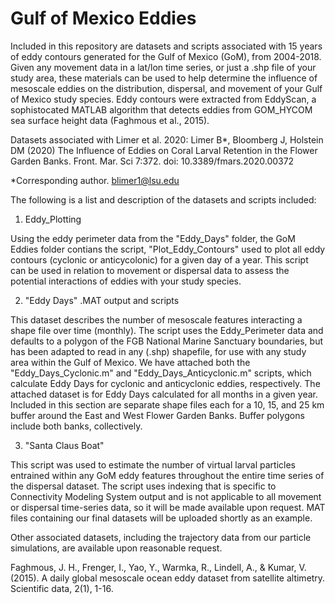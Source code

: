 # Gulf of Mexico Eddies

Included in this repository are datasets and scripts associated with 15 years of eddy contours generated for the Gulf of Mexico (GoM), from 2004-2018. Given any movement data in a lat/lon time series, or just a .shp file of your study area, these materials can be used to help determine the influence of mesoscale eddies on the distribution, dispersal, and movement of your Gulf of Mexico study species. Eddy contours were extracted from EddyScan, a sophistocated MATLAB algorithm that detects eddies from GOM_HYCOM sea surface height data (Faghmous et al., 2015). 

Datasets associated with Limer et al. 2020:
Limer B*, Bloomberg J, Holstein DM (2020) The Influence of Eddies on Coral Larval Retention in the Flower Garden Banks. Front. Mar. Sci 7:372. doi: 10.3389/fmars.2020.00372

*Corresponding author. blimer1@lsu.edu

The following is a list and description of the datasets and scripts included:

1) Eddy_Plotting

Using the eddy perimeter data from the "Eddy_Days" folder, the GoM Eddies folder contians the script, "Plot_Eddy_Contours" used to plot all eddy contours (cyclonic or anticycolonic) for a given day of a year. This script can be used in relation to movement or dispersal data to assess the potential interactions of eddies with your study species.

2) "Eddy Days" .MAT output and scripts

This dataset describes the number of mesoscale features interacting a shape file over time (monthly). The script uses the Eddy_Perimeter data and defaults to a polygon of the FGB National Marine Sanctuary boundaries, but has been adapted to read in any (.shp) shapefile, for use with any study area within the Gulf of Mexico. We have attached both the "Eddy_Days_Cyclonic.m" and "Eddy_Days_Anticyclonic.m" scripts, which calculate Eddy Days for cyclonic and anticyclonic eddies, respectively. The attached dataset is for Eddy Days calculated for all months in a given year. Included in this section are separate shape files each for a 10, 15, and 25 km buffer around the East and West Flower Garden Banks. Buffer polygons include both banks, collectively.

3) "Santa Claus Boat"

This script was used to estimate the number of virtual larval particles entrained within any GoM eddy features throughout the entire time series of the dispersal dataset. The script uses indexing that is specific to Connectivity Modeling System output and is not applicable to all movement or dispersal time-series data, so it will be made available upon request. MAT files containing our final datasets will be uploaded shortly as an example.

Other associated datasets, including the trajectory data from our particle simulations, are available upon reasonable request.

Faghmous, J. H., Frenger, I., Yao, Y., Warmka, R., Lindell, A., & Kumar, V. (2015). A daily global mesoscale ocean eddy dataset from satellite altimetry. Scientific data, 2(1), 1-16.
